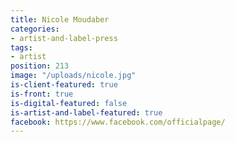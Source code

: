 ```yaml
---
title: Nicole Moudaber
categories:
- artist-and-label-press
tags:
- artist
position: 213
image: "/uploads/nicole.jpg"
is-client-featured: true
is-front: true
is-digital-featured: false
is-artist-and-label-featured: true
facebook: https://www.facebook.com/officialpage/
---
```


